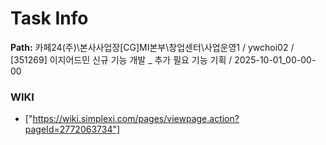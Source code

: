 # Task Info

**Path:** 카페24(주)\본사사업장\[CG]MI본부\창업센터\사업운영1 / ywchoi02 / [351269] 이지어드민 신규 기능 개발 _ 추가 필요 기능 기획 / 2025-10-01_00-00-00

### WIKI
- ["https://wiki.simplexi.com/pages/viewpage.action?pageId=2772063734"]


